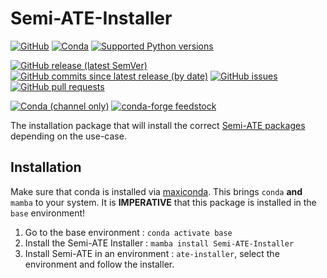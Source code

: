 # Semi-ATE-Installer

[![GitHub](https://img.shields.io/github/license/Semi-ATE/Semi-ATE-installer?color=black)](https://github.com/Semi-ATE/Semi-ATE-Installer/blob/master/LICENSE)
[![Conda](https://img.shields.io/conda/pn/conda-forge/starz?color=black)](https://www.lifewire.com/what-is-noarch-package-2193808)
[![Supported Python versions](https://img.shields.io/badge/python-%3E%3D3.8-black)](https://www.python.org/downloads/)

[![GitHub release (latest SemVer)](https://img.shields.io/github/v/release/Semi-ATE/Semi-ATE-Installer?color=blue&label=GitHub&sort=semver)](https://github.com/Semi-ATE/Semi-ATE-Installer/releases/latest)
[![GitHub commits since latest release (by date)](https://img.shields.io/github/commits-since/Semi-ATE/Semi-ATE-Installer/latest)](https://github.com/Semi-ATE/Semi-ATE-Installer)
[![GitHub issues](https://img.shields.io/github/issues/Semi-ATE/Semi-ATE-Installer)](https://github.com/Semi-ATE/Semi-ATE-Installer/issues)
[![GitHub pull requests](https://img.shields.io/github/issues-pr/Semi-ATE/Semi-ATE-Installer)](https://github.com/Semi-ATE/Semi-ATE-Installer/pulls)

[![Conda (channel only)](https://img.shields.io/conda/vn/conda-forge/Semi-ATE-installer?color=blue&label=conda-forge)](https://anaconda.org/conda-forge/semi-ate-installer)  [![conda-forge feedstock](https://img.shields.io/github/issues-pr/conda-forge/Semi-ATE-Installer-feedstock?label=feedstock)](https://github.com/conda-forge/semi-ate-installer-feedstock)

The installation package that will install the correct [Semi-ATE packages](https://github.com/Semi-ATE/Semi-ATE) depending on the use-case.

## Installation

Make sure that conda is installed via [maxiconda](https://www.maxiconda.org/). This brings `conda` **and** `mamba` to your system. It is **IMPERATIVE** that this package is installed in the `base` environment! 

1. Go to the base environment : `conda activate base`
2. Install the Semi-ATE Installer : `mamba install Semi-ATE-Installer`
3. Install Semi-ATE in an environment : `ate-installer`, select the environment and follow the installer.
